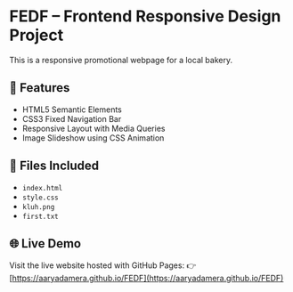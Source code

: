 # FEDF – Frontend Responsive Design Project

This is a responsive promotional webpage for a local bakery.

## 🧁 Features
- HTML5 Semantic Elements
- CSS3 Fixed Navigation Bar
- Responsive Layout with Media Queries
- Image Slideshow using CSS Animation

## 📁 Files Included
- `index.html`
- `style.css`
- `kluh.png`
- `first.txt`

## 🌐 Live Demo
Visit the live website hosted with GitHub Pages:
👉 [https://aaryadamera.github.io/FEDF](https://aaryadamera.github.io/FEDF)
